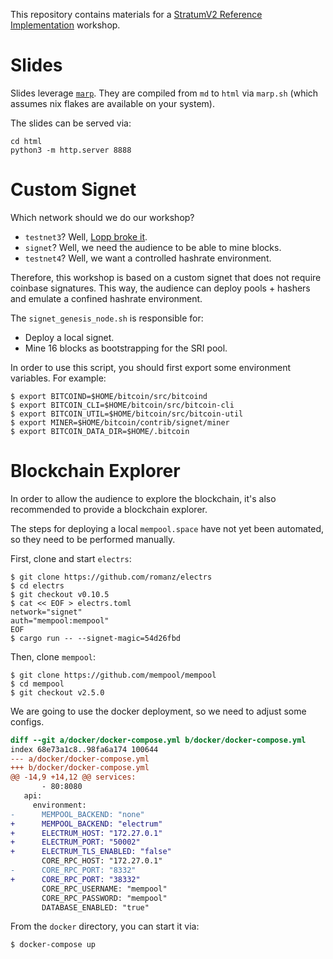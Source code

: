 This repository contains materials for a [StratumV2 Reference Implementation](https://github.com/stratum-mining/stratum) workshop.

# Slides
Slides leverage [`marp`](https://marp.app/). They are compiled from `md` to `html` via `marp.sh` (which assumes nix flakes are available on your system).

The slides can be served via:
```
cd html
python3 -m http.server 8888
```

# Custom Signet
Which network should we do our workshop?

- `testnet3`? Well, [Lopp broke it](https://blog.lopp.net/griefing-bitcoin-testnet/).
- `signet`? Well, we need the audience to be able to mine blocks.
- `testnet4`? Well, we want a controlled hashrate environment.

Therefore, this workshop is based on a custom signet that does not require coinbase signatures. This way, the audience can deploy pools + hashers and emulate a confined hashrate environment.

The `signet_genesis_node.sh` is responsible for:
- Deploy a local signet.
- Mine 16 blocks as bootstrapping for the SRI pool.

In order to use this script, you should first export some environment variables. For example:
```
$ export BITCOIND=$HOME/bitcoin/src/bitcoind
$ export BITCOIN_CLI=$HOME/bitcoin/src/bitcoin-cli
$ export BITCOIN_UTIL=$HOME/bitcoin/src/bitcoin-util
$ export MINER=$HOME/bitcoin/contrib/signet/miner
$ export BITCOIN_DATA_DIR=$HOME/.bitcoin
```

# Blockchain Explorer

In order to allow the audience to explore the blockchain, it's also recommended to provide a blockchain explorer.

The steps for deploying a local `mempool.space` have not yet been automated, so they need to be performed manually.

First, clone and start `electrs`:
```
$ git clone https://github.com/romanz/electrs
$ cd electrs
$ git checkout v0.10.5
$ cat << EOF > electrs.toml
network="signet"
auth="mempool:mempool"
EOF
$ cargo run -- --signet-magic=54d26fbd
```

Then, clone `mempool`:
```
$ git clone https://github.com/mempool/mempool
$ cd mempool
$ git checkout v2.5.0
```

We are going to use the docker deployment, so we need to adjust some configs.
```diff
diff --git a/docker/docker-compose.yml b/docker/docker-compose.yml
index 68e73a1c8..98fa6a174 100644
--- a/docker/docker-compose.yml
+++ b/docker/docker-compose.yml
@@ -14,9 +14,12 @@ services:
       - 80:8080
   api:
     environment:
-      MEMPOOL_BACKEND: "none"
+      MEMPOOL_BACKEND: "electrum"
+      ELECTRUM_HOST: "172.27.0.1"
+      ELECTRUM_PORT: "50002"
+      ELECTRUM_TLS_ENABLED: "false"
       CORE_RPC_HOST: "172.27.0.1"
-      CORE_RPC_PORT: "8332"
+      CORE_RPC_PORT: "38332"
       CORE_RPC_USERNAME: "mempool"
       CORE_RPC_PASSWORD: "mempool"
       DATABASE_ENABLED: "true"
```

From the `docker` directory, you can start it via:
```
$ docker-compose up
```